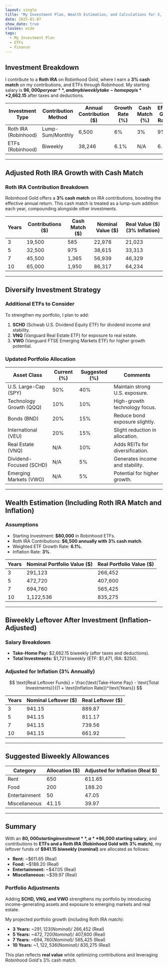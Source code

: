 ```yaml
---
layout: single
title: "My Investment Plan, Wealth Estimation, and Calculations for 3, 5, 7, and 10 Years"
date: 2025-01-07
show_date: true
classes: wide
tags:
  - My Investment Plan
  - ETFs
  - Finance
---
```


## Investment Breakdown

I contribute to a **Roth IRA** on Robinhood Gold, where I earn a **3% cash match** on my contributions, and ETFs through Robinhood. My starting salary is **$96,000 per year**, and my biweekly take-home pay is **$2,662.15** after taxes and deductions.

| Investment Type      | Contribution Method | Annual Contribution ($) | Growth Rate (%) | Cash Match (%) | Effective Growth Rate (%) |
| -------------------- | ------------------- | ----------------------- | --------------- | -------------- | ------------------------- |
| Roth IRA (Robinhood) | Lump-Sum/Monthly    | 6,500                   | 6%              | 3%             | 9%                        |
| ETFs (Robinhood)     | Biweekly            | 38,246                  | 6.1%            | N/A            | 6.1%                      |

---

## Adjusted Roth IRA Growth with Cash Match

### Roth IRA Contribution Breakdown

Robinhood Gold offers a **3% cash match** on IRA contributions, boosting the effective annual return. This cash match is treated as a lump-sum addition each year, compounding alongside other investments.

| Years | Contributions ($) | Cash Match ($) | Nominal Value ($) | Real Value ($) (3% Inflation) |
| ----- | ----------------- | -------------- | ----------------- | ----------------------------- |
| 3     | 19,500            | 585            | 22,978            | 21,023                        |
| 5     | 32,500            | 975            | 38,615            | 33,313                        |
| 7     | 45,500            | 1,365          | 56,939            | 46,329                        |
| 10    | 65,000            | 1,950          | 86,317            | 64,234                        |

---

## Diversify Investment Strategy

### Additional ETFs to Consider

To strengthen my portfolio, I plan to add:

1. **SCHD** (Schwab U.S. Dividend Equity ETF) for dividend income and stability.
2. **VNQ** (Vanguard Real Estate ETF) for exposure to real estate.
3. **VWO** (Vanguard FTSE Emerging Markets ETF) for higher growth potential.

### Updated Portfolio Allocation

| Asset Class             | Current (%) | Suggested (%) | Comments                        |
| ----------------------- | ----------- | ------------- | ------------------------------- |
| U.S. Large-Cap (SPY)    | 50%         | 40%           | Maintain strong U.S. exposure.  |
| Technology Growth (QQQ) | 10%         | 10%           | High-growth technology focus.   |
| Bonds (BND)             | 20%         | 15%           | Reduce bond exposure slightly.  |
| International (VEU)     | 20%         | 15%           | Slight reduction in allocation. |
| Real Estate (VNQ)       | N/A         | 10%           | Adds REITs for diversification. |
| Dividend-Focused (SCHD) | N/A         | 5%            | Generates income and stability. |
| Emerging Markets (VWO)  | N/A         | 5%            | Potential for higher growth.    |

---

## Wealth Estimation (Including Roth IRA Match and Inflation)

### Assumptions

- Starting Investment: **$80,000** in Robinhood ETFs.
- Roth IRA Contributions: **$6,500 annually with 3% cash match**.
- Weighted ETF Growth Rate: **6.1%**.
- Inflation Rate: **3%**.

| Years | Nominal Portfolio Value ($) | Real Portfolio Value ($) |
| ----- | --------------------------- | ------------------------ |
| 3     | 291,123                     | 266,452                  |
| 5     | 472,720                     | 407,600                  |
| 7     | 694,760                     | 565,425                  |
| 10    | 1,122,536                   | 835,275                  |

---

## Biweekly Leftover After Investment (Inflation-Adjusted)

### Salary Breakdown

- **Take-Home Pay:** $2,662.15 biweekly (after taxes and deductions).
- **Total Investments:** $1,721 biweekly (ETF: $1,471, IRA: $250).

### Adjusted for Inflation (3% Annually)

$$
\text{Real Leftover Funds} = \frac{\text{Take-Home Pay} - \text{Total Investments}}{(1 + \text{Inflation Rate})^\text{Years}}
$$

| Years | Nominal Leftover ($) | Real Leftover ($) |
| ----- | -------------------- | ----------------- |
| 3     | 941.15               | 889.87            |
| 5     | 941.15               | 811.17            |
| 7     | 941.15               | 739.56            |
| 10    | 941.15               | 661.92            |

---

## Suggested Biweekly Allowances

| Category      | Allocation ($) | Adjusted for Inflation (Real $) |
| ------------- | -------------- | ------------------------------- |
| Rent          | 650            | 611.65                          |
| Food          | 200            | 188.20                          |
| Entertainment | 50             | 47.05                           |
| Miscellaneous | 41.15          | 39.97                           |

---

## Summary

With an **$80,000 starting investment**, a **$96,000 starting salary**, and contributions to **ETFs and a Roth IRA (Robinhood Gold with 3% match)**, my leftover funds of **$941.15 biweekly (nominal)** are allocated as follows:

- **Rent:** ~$611.65 (Real)
- **Food:** ~$188.20 (Real)
- **Entertainment:** ~$47.05 (Real)
- **Miscellaneous:** ~$39.97 (Real)

### Portfolio Adjustments

Adding **SCHD, VNQ, and VWO** strengthens my portfolio by introducing income-generating assets and exposure to emerging markets and real estate.

My projected portfolio growth (including Roth IRA match):

- **3 Years:** ~$291,123 (Nominal) / ~$266,452 (Real)
- **5 Years:** ~$472,720 (Nominal) / ~$407,600 (Real)
- **7 Years:** ~$694,760 (Nominal) / ~$565,425 (Real)
- **10 Years:** ~$1,122,536 (Nominal) / ~$835,275 (Real)

This plan reflects **real value** while optimizing contributions and leveraging Robinhood Gold's 3% cash match.
